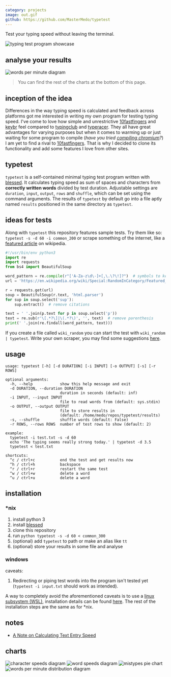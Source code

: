 ```yaml
---
category: projects
image: out.gif
github: https://github.com/MasterMedo/typetest
---
```

Test your typing speed without leaving the terminal.

![typing test program showcase](/assets/img/typetest.gif)

## analyse your results
![words per minute diagram](/assets/img/words-per-minute-diagram.png)
> You can find the rest of the charts at the bottom of this page.

## inception of the idea
Differences in the way typing speed is calculated and feedback across platforms got me interested in writing my own program for testing typing speed.
I've come to love how simple and unrestrictive [10fastfingers](https://10fastfingers.com/typing-test/english) and [keybr](https://keybr.com) feel compared to [typingclub](https://www.typingclub.com/) and [typeracer](https://www.typeracer.com).
They all have great advantages for varying purposes but when it comes to warming up or just waiting for some program to compile (*have you tried [compiling chromium](https://www.reddit.com/r/archlinux/comments/gdeiui/ungoogledchromium_taking_a_long_time_to_build/)?*) I am yet to find a rival to [10fastfingers](https://10fastfingers.com/typing-test/english).
That is why I decided to clone its functionality and add some features I love from other sites.

## typetest
`typetest` is a self-contained minimal typing test program written with [blessed](https://github.com/jquast/blessed/).
It calculates typing speed as sum of spaces and characters from **correctly written words** divided by test duration.
Adjustable settings are `duration`, `input`, `output`, `rows` and `shuffle`, which can be set using the command arguments.
The results of `typetest` by default go into a file aptly named `results` positioned in the same directory as `typetest`.

## ideas for tests
Along with `typetest` this repository features sample tests.
Try them like so: `typetest -s -d 60 -i common_200` or scrape something of the internet, like a [featured article](https://en.wikipedia.org/wiki/Wikipedia:Featured_articles) on wikipedia.

```python
#!/usr/bin/env python3
import re
import requests
from bs4 import BeautifulSoup

word_pattern = re.compile(r"['A-Za-z\d\-]+[,\.\?\!]?")  # symbols to keep
url = 'https://en.wikipedia.org/wiki/Special:RandomInCategory/Featured_articles'

r = requests.get(url)
soup = BeautifulSoup(r.text, 'html.parser')
for sup in soup.select('sup'):
    sup.extract()  # remove citations

text = ' '.join(p.text for p in soup.select('p'))
text = re.sub(r'\[.*?\]|\(.*?\)', '', text)  # remove parenthesis
print(' '.join(re.findall(word_pattern, text)))
```
If you create a file called `wiki_random` you can start the test with `wiki_random | typetest`.
Write your own scraper, you may find some suggestions [here](https://en.wikipedia.org/wiki/Lists_of_English_words).

## usage

```
usage: typetest [-h] [-d DURATION] [-i INPUT] [-o OUTPUT] [-s] [-r ROWS]

optional arguments:
  -h, --help            show this help message and exit
  -d DURATION, --duration DURATION
                        duration in seconds (default: inf)
  -i INPUT, --input INPUT
                        file to read words from (default: sys.stdin)
  -o OUTPUT, --output OUTPUT
                        file to store results in
                        (default: /home/medo/repos/typetest/results)
  -s, --shuffle         shuffle words (default: False)
  -r ROWS, --rows ROWS  number of test rows to show (default: 2)

example:
  typetest -i test.txt -s -d 60
  echo 'The typing seems really strong today.' | typetest -d 3.5
  typetest < test.txt

shortcuts:
  ^c / ctrl+c           end the test and get results now
  ^h / ctrl+h           backspace
  ^r / ctrl+r           restart the same test
  ^w / ctrl+w           delete a word
  ^u / ctrl+u           delete a word
```

## installation

### \*nix

1. install python 3
2. install [blessed](https://pypi.org/project/blessed/)
3. clone this repository
4. run `python typetest -s -d 60 < common_300`
5. (optional) add `typetest` to path or make an alias like `tt`
6. (optional) store your results in some file and analyse

### windows

caveats:
1. Redirecting or piping test words into the program isn't tested yet (`typetest -i input.txt` should work as intended).

A way to completely avoid the aforementioned caveats is to use a [linux subsystem (WSL)](https://docs.microsoft.com/en-us/windows/wsl/about), installation details can be found [here](https://docs.microsoft.com/en-us/windows/wsl/install-win10).
The rest of the installation steps are the same as for \*nix.

## notes

- [A Note on Calculating Text Entry Speed](https://www.yorku.ca/mack/RN-TextEntrySpeed.html)

## charts
![character speeds diagram](/assets/img/char-speeds-diagram.png)
![word speeds diagram](/assets/img/word-speeds-diagram.png)
![mistypes pie chart](/assets/img/mistypes-pie-chart.png)
![words per minute distribution diagram](/assets/img/dist.png)
